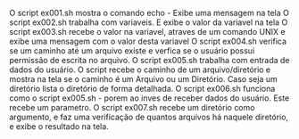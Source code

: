 O script ex001.sh mostra o comando echo - Exibe uma mensagem na tela
O script ex002.sh trabalha com variaveis. E exibe o valor da variavel na tela
O script ex003.sh recebe o valor na variavel, atraves de um comando UNIX e exibe uma mensagem com o valor desta variavel
O script ex004.sh verifica se um caminho até um arquivo existe e verfica se o usuário possui permissão de escrita no arquivo.
O script ex005.sh trabalha com entrada de dados do usuário. O script recebe o caminho de um arquivo/diretório e mostra na tela se o caminho é um Arquivo ou um Diretório. Caso seja um diretório lista o diretório de forma detalhada.
O script ex006.sh funciona como o script ex005.sh - porem ao inves de receber dados do usuário. Este recebe um parametro.
O script ex007.sh recebe um diretório como argumento, e faz uma verificação de quantos arquivos há naquele diretório, e exibe o resultado na tela.
